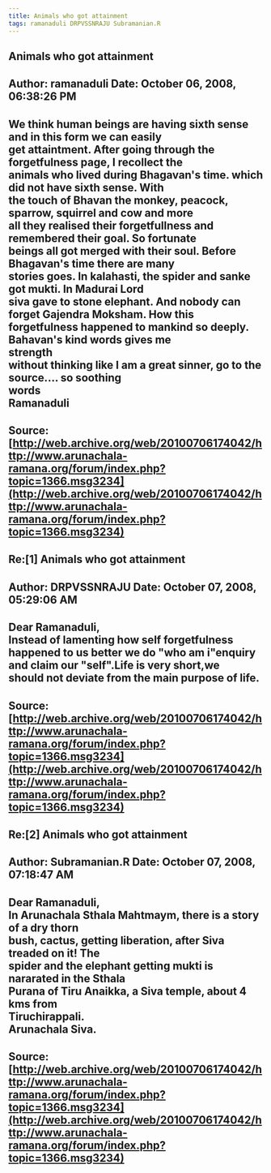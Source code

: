 ```yaml
--- 
title: Animals who got attainment   
tags: ramanaduli DRPVSSNRAJU Subramanian.R  
---  
```

## Animals who got attainment  
Author: ramanaduli          Date: October 06, 2008, 06:38:26 PM  
---  
We think human beings are having sixth sense and in this form we can easily  
get attaintment. After going through the forgetfulness page, I recollect the  
animals who lived during Bhagavan's time. which did not have sixth sense. With  
the touch of Bhavan the monkey, peacock, sparrow, squirrel and cow and more  
all they realised their forgetfullness and remembered their goal. So fortunate  
beings all got merged with their soul. Before Bhagavan's time there are many  
stories goes. In kalahasti, the spider and sanke got mukti. In Madurai Lord  
siva gave to stone elephant. And nobody can forget Gajendra Moksham. How this  
forgetfulness happened to mankind so deeply. Bahavan's kind words gives me  
strength   
without thinking like I am a great sinner, go to the source.... so soothing  
words   
Ramanaduli
 ---  
Source:[http://web.archive.org/web/20100706174042/http://www.arunachala-ramana.org/forum/index.php?topic=1366.msg3234](http://web.archive.org/web/20100706174042/http://www.arunachala-ramana.org/forum/index.php?topic=1366.msg3234)   
---  

## Re:[1] Animals who got attainment  
Author: DRPVSSNRAJU         Date: October 07, 2008, 05:29:06 AM  
---  
Dear Ramanaduli,   
 Instead of lamenting how self forgetfulness happened to us better we do "who am i"enquiry and claim our "self".Life is very short,we   
should not deviate from the main purpose of life.
 ---  
Source:[http://web.archive.org/web/20100706174042/http://www.arunachala-ramana.org/forum/index.php?topic=1366.msg3234](http://web.archive.org/web/20100706174042/http://www.arunachala-ramana.org/forum/index.php?topic=1366.msg3234)   
---  

## Re:[2] Animals who got attainment  
Author: Subramanian.R       Date: October 07, 2008, 07:18:47 AM  
---  
Dear Ramanaduli,   
In Arunachala Sthala Mahtmaym, there is a story of a dry thorn   
bush, cactus, getting liberation, after Siva treaded on it! The   
spider and the elephant getting mukti is nararated in the Sthala   
Purana of Tiru Anaikka, a Siva temple, about 4 kms from   
Tiruchirappali.   
Arunachala Siva.
 ---  
Source:[http://web.archive.org/web/20100706174042/http://www.arunachala-ramana.org/forum/index.php?topic=1366.msg3234](http://web.archive.org/web/20100706174042/http://www.arunachala-ramana.org/forum/index.php?topic=1366.msg3234)   
---  


